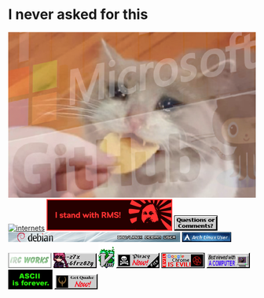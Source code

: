 # I never asked for this
![why](https://raw.githubusercontent.com/Ckath/Ckath/master/msgithub.png)
[![internets](http://internetometer.com/image/47811.png)](http://internetometer.com/give/47811)
[![rms](https://raw.githubusercontent.com/Ckath/Ckath/master/rms.png)](https://rms.sexy)
[![email](https://raw.githubusercontent.com/Ckath/Ckath/master/email.gif)](mailto:ckath@yandex.ru)
[![debian](https://raw.githubusercontent.com/Ckath/Ckath/master/debian-user.png)](https://www.debian.org)
[![arch](https://raw.githubusercontent.com/Ckath/Ckath/master/arch.png)](https://archlinux.org)
[![irc](https://raw.githubusercontent.com/Ckath/Ckath/master/ircworks.gif)](https://rizon.net)
[![neko](https://raw.githubusercontent.com/Ckath/Ckath/master/xn-neko-btn.gif)](https://xn--z7x.xn--6frz82g)
[![vim_on_fire](https://raw.githubusercontent.com/Ckath/Ckath/master/vim_on_fire.gif)](https://www.vim.org)
[![piracy](https://raw.githubusercontent.com/Ckath/Ckath/master/piracy.gif)](https://www.youtube.com/watch?v=zsVjCZG4cyI)
[![chrmevil](https://raw.githubusercontent.com/Ckath/Ckath/master/chrmevil.gif)](https://www.mozilla.org/en-US/firefox/new/)
[![computer](https://raw.githubusercontent.com/Ckath/Ckath/master/computer.gif)](https://en.wikipedia.org/wiki/Desktop_computer)
[![ascii4ever](https://raw.githubusercontent.com/Ckath/Ckath/master/ascii4ever.gif)](http://textfiles.com)
[![quake](https://raw.githubusercontent.com/Ckath/Ckath/master/q3a.gif)](https://ioquake3.org/)
